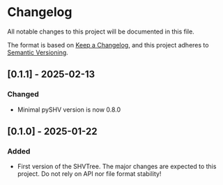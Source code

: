 # Changelog
All notable changes to this project will be documented in this file.

The format is based on [Keep a Changelog](https://keepachangelog.com/en/1.0.0/),
and this project adheres to [Semantic Versioning](https://semver.org/spec/v2.0.0.html).

## [0.1.1] - 2025-02-13
### Changed
- Minimal pySHV version is now 0.8.0


## [0.1.0] - 2025-01-22
### Added
- First version of the SHVTree. The major changes are expected to this project.
  Do not rely on API nor file format stability!
